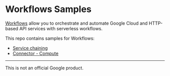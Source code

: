 # Workflows Samples

[Workflows](https://cloud.google.com/workflows) allow you to orchestrate and automate Google Cloud and HTTP-based API services with serverless workflows.

This repo contains samples for Workflows:

* [Service chaining](service-chaining)
* [Connector - Compute](connector-compute)

-------

This is not an official Google product.
